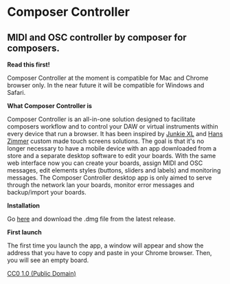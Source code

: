 # Composer Controller

## MIDI and OSC controller by composer for composers.

**Read this first!**

Composer Controller at the moment is compatible for Mac and Chrome browser only. In the near future it will be compatible for Windows and Safari.

**What Composer Controller is**

Composer Controller is an all-in-one solution designed to facilitate composers workflow and to control your DAW or virtual instruments within every device that run a browser.
It has been inspired by [Junkie XL](https://www.youtube.com/watch?v=RSl_unnPab0``) and [Hans Zimmer](http://cdm.link/2012/10/interview-mark-wherry-man-behind-hollywoods-digital-musical-instruments-hans-zimmer-collaborator/) custom made touch screens solutions.
The goal is that it's no longer necessary to have a mobile device with an app downloaded from a store and a separate desktop software to edit your boards. 
With the same web interface now you can create your boards, assign MIDI and OSC messages, edit elements styles (buttons, sliders and labels) and monitoring messages. 
The Composer Controller desktop app is only aimed to serve through the network lan your boards, monitor error messages and backup/import your boards. 

**Installation**

Go [here](https://github.com/alearcy/composer_controller/releases) and download the .dmg file from the latest release.

**First launch**

The first time you launch the app, a window will appear and show the address that you have to copy and paste in your Chrome browser. Then, you will see an empty board.

[CC0 1.0 (Public Domain)](LICENSE.md)
